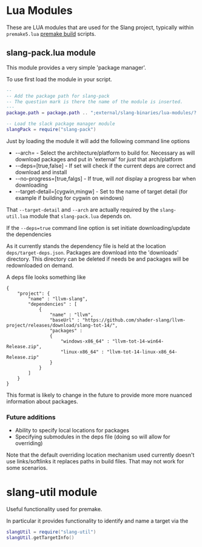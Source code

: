 # Lua Modules 

These are LUA modules that are used for the Slang project, typically within `premake5.lua` [premake build](https://premake.github.io/) scripts.

## slang-pack.lua module

This module provides a very simple 'package manager'. 

To use first load the module in your script.

```lua
--
-- Add the package path for slang-pack
-- The question mark is there the name of the module is inserted.
---
package.path = package.path .. ";external/slang-binaries/lua-modules/?.lua"

-- Load the slack package manager module
slangPack = require("slang-pack")
```

Just by loading the module it will add the following command line options

* --arch= - Select the architecture/platform to build for. Necessary as will download packages and put in 'external' for *just* that arch/platform
* --deps=[true,false] - If set will check if the current deps are correct and download and install 
* --no-progress=[true,falgs] - If true, will *not* display a progress bar when downloading
* --target-detail=[cygwin,mingw] - Set to the name of target detail (for example if building for cygwin on windows)

That `--target-detail` and `--arch` are actually required by the `slang-util.lua` module that `slang-pack.lua` depends on. 

If the `--deps=true` command line option is set initiate downloading/update the dependencies

As it currently stands the dependency file is held at the location `deps/target-deps.json`. Packages are download into the 'downloads' directory. This directory can be deleted if needs be and packages will be redownloaded on demand.

A deps file looks something like

```
{
    "project": {
        "name" : "llvm-slang",
        "dependencies" : [
            {
                "name" : "llvm",
                "baseUrl" : "https://github.com/shader-slang/llvm-project/releases/download/slang-tot-14/",
                "packages" : 
                {
                    "windows-x86_64" : "llvm-tot-14-win64-Release.zip",
                    "linux-x86_64" : "llvm-tot-14-linux-x86_64-Release.zip"
                }
            }
        ]
    }
}
```

This format is likely to change in the future to provide more more nuanced information about packages.

### Future additions

* Ability to specify local locations for packages
* Specifying submodules in the deps file (doing so will allow for overriding)

Note that the default overriding location mechanism used currently doesn't use links/softlinks it replaces paths in build files. That may not work for some scenarios.

# slang-util module

Useful functionality used for premake. 

In particular it provides functionality to identify and name a target via the 

```lua
slangUtil = require("slang-util")
slangUtil.getTargetInfo()
```
